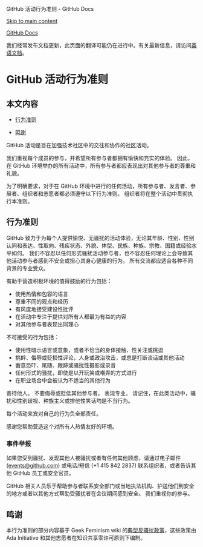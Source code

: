 GitHub 活动行为准则 - GitHub Docs

[Skip to main content](#main-content)

[](/cn)[GitHub Docs](/cn)

我们经常发布文档更新，此页面的翻译可能仍在进行中。有关最新信息，请访问[英语文档](/en)。

GitHub 活动行为准则
==========

本文内容
----------

* [行为准则](#行为准则)

* [鸣谢](#鸣谢)

GitHub 活动是旨在加强技术社区中的交往和协作的社区活动。

我们重视每个成员的参与，并希望所有参与者都拥有愉快和充实的体验。 因此，在 GitHub 环境举办的所有活动中，所有参与者都应表现出对其他参与者的尊重和礼貌。

为了明确要求，对于在 GitHub 环境中进行的任何活动，所有参与者、发言者、参展者、组织者和志愿者都必须遵守以下行为准则。 组织者将在整个活动中贯彻执行本准则。

[](#行为准则)[]()行为准则
----------

GitHub 致力于为每个人提供愉悦、无骚扰的活动体验，无论其年龄、性别、性别认同和表达、性取向、残疾状态、外貌、体型、民族、种族、宗教、国籍或经验水平如何。 我们不容忍以任何形式骚扰活动参与者，也不容忍任何理论上会导致其他活动参与者感到不安全或担心其身心健康的行为。 所有交流都应适合各种不同背景的专业受众。

有助于营造积极环境的值得鼓励的行为包括：

* 使用热情和包容的语言
* 尊重不同的观点和经历
* 有风度地接受建设性批评
* 在活动中专注于提供对所有人都最为有益的内容
* 对其他参与者表现出同理心

不可接受的行为包括：

* 使用性暗示语言或意象，或者不恰当的身体接触、性关注或挑逗
* 挑衅、侮辱或贬损性评论，人身或政治攻击，或总是打断谈话或其他活动
* 蓄意恐吓、尾随、跟踪或骚扰性摄影或录音
* 任何形式的骚扰，即使是以开玩笑或嘲弄的方式进行
* 在职业场合中会被认为不适当的其他行为

善待他人。 不要侮辱或贬低其他参与者。 表现专业。 请记住，在此类活动中，骚扰和性别歧视、种族主义或排他性笑话均是不当行为。

每个活动来宾对自己的行为负全部责任。

感谢您帮助营造这个对所有人热情友好的环境。

### [](#事件举报)[]()事件举报 ###

如果您受到骚扰、发现其他人被骚扰或者有任何其他顾虑，请通过电子邮件 ([events@github.com](mailto:events@github.com)) 或电话/短信 (+1 415 842 2837) 联系组织者，或者告诉其他 GitHub 员工或安全官员。

GitHub 相关人员乐于帮助参与者联系安全部门或当地执法机构、护送他们到安全的地方或者以其他方式帮助受骚扰者在会议期间感到安全。 我们重视你的参与。

[](#鸣谢)[]()鸣谢
----------

本行为准则的部分内容基于 Geek Feminism wiki 的[典型反骚扰政策](https://geekfeminism.wikia.org/wiki/Conference_anti-harassment/Policy)，这些政策由 Ada Initiative 和其他志愿者在知识共享零许可原则下编制。
